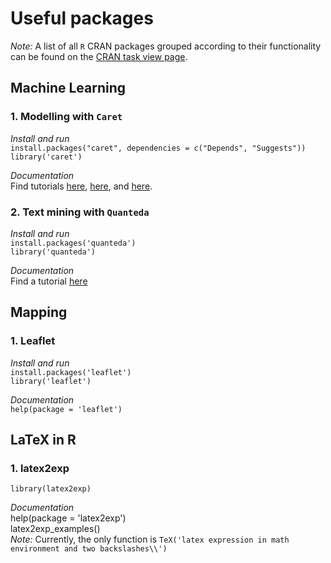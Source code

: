 # Useful packages
*Note:* A list of all `R` CRAN packages grouped according to their functionality can be found on the [CRAN task view page](https://cran.r-project.org/web/views/).
## Machine Learning
### 1. Modelling with `Caret`
*Install and run*    
`install.packages("caret", dependencies = c("Depends", "Suggests"))`  
`library('caret')`

*Documentation*  
Find tutorials [here](https://www.analyticsvidhya.com/blog/2016/12/practical-guide-to-implement-machine-learning-with-caret-package-in-r-with-practice-problem/), [here](http://topepo.github.io/caret/index.html), and [here](https://cran.r-project.org/web/packages/caret/vignettes/caret.html).


### 2. Text mining with `Quanteda`
*Install and run*  
`install.packages('quanteda')`  
`library('quanteda')`

*Documentation*   
Find a tutorial [here](https://quanteda.io/articles/pkgdown/quickstart.html)

## Mapping
### 1. Leaflet
*Install and run*  
`install.packages('leaflet')`  
`library('leaflet')`

*Documentation*  
`help(package = 'leaflet')` 


## LaTeX in R
### 1. latex2exp
`library(latex2exp)` 

*Documentation*  
help(package = 'latex2exp')  
latex2exp_examples()  
*Note:* Currently, the only function is `TeX('latex expression in math environment and two backslashes\\')` 

